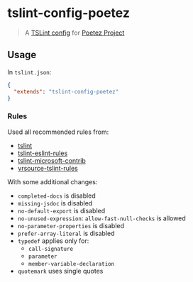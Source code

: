 # tslint-config-poetez

> A [TSLint config](https://palantir.github.io/tslint/usage/tslint-json/)
for [Poetez Project](https://github.com/poetez)

## Usage

In `tslint.json`:
```json
{
  "extends": "tslint-config-poetez"
}
```

### Rules
Used all recommended rules from:
* [tslint](https://palantir.github.io/tslint/)
* [tslint-eslint-rules](https://github.com/buzinas/tslint-eslint-rules)
* [tslint-microsoft-contrib](https://github.com/Microsoft/tslint-microsoft-contrib)
* [vrsource-tslint-rules](https://github.com/vrsource/vrsource-tslint-rules)

With some additional changes: 
* `completed-docs` is disabled
* `missing-jsdoc` is disabled
* `no-default-export` is disabled
* `no-unused-expression`: `allow-fast-null-checks` is allowed
* `no-parameter-properties` is disabled
* `prefer-array-literal` is disabled
* `typedef` applies only for: 
  * `call-signature`
  * `parameter`
  * `member-variable-declaration`
* `quotemark` uses single quotes
